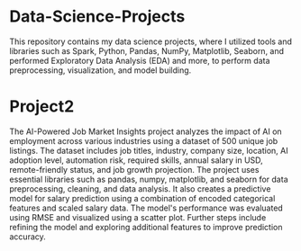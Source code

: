 # Data-Science-Projects
This repository contains my data science projects, where I utilized tools and libraries such as Spark, Python, Pandas, NumPy, Matplotlib, Seaborn, and performed Exploratory Data Analysis (EDA) and more, to perform data preprocessing, visualization, and model building.

# Project2
The AI-Powered Job Market Insights project analyzes the impact of AI on employment across various industries using a dataset of 500 unique job listings. The dataset includes job titles, industry, company size, location, AI adoption level, automation risk, required skills, annual salary in USD, remote-friendly status, and job growth projection. The project uses essential libraries such as pandas, numpy, matplotlib, and seaborn for data preprocessing, cleaning, and data analysis. It also creates a predictive model for salary prediction using a combination of encoded categorical features and scaled salary data. The model's performance was evaluated using RMSE and visualized using a scatter plot. Further steps include refining the model and exploring additional features to improve prediction accuracy.
